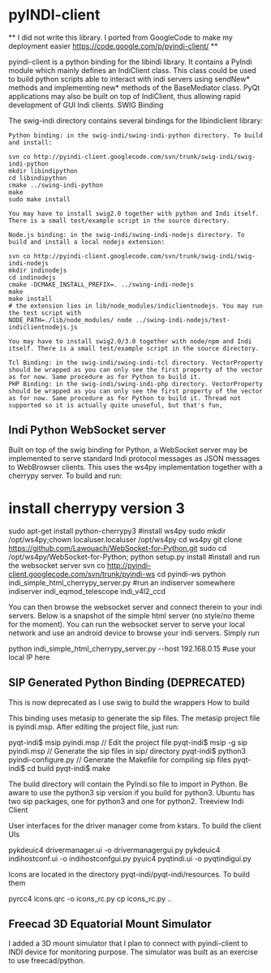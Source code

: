 # pyINDI-client

** I did not write this library. I ported from GoogleCode to make my deployment easier https://code.google.com/p/pyindi-client/ **

pyindi-client is a python binding for the libindi library. It contains a PyIndi module which mainly defines an IndiClient class. This class could be used to build python scripts able to interact with indi servers using sendNew* methods and implementing new* methods of the BaseMediator class. PyQt applications may also be built on top of IndiClient, thus allowing rapid development of GUI Indi clients.
SWIG Binding

The swig-indi directory contains several bindings for the libindiclient library:

    Python binding: in the swig-indi/swing-indi-python directory. To build and install:

    svn co http://pyindi-client.googlecode.com/svn/trunk/swig-indi/swig-indi-python 
    mkdir libindipython
    cd libindipython
    cmake ../swing-indi-python
    make
    sudo make install

    You may have to install swig2.0 together with python and Indi itself. There is a small test/example script in the source directory. 

    Node.js binding: in the swig-indi/swing-indi-nodejs directory. To build and install a local nodejs extension:

    svn co http://pyindi-client.googlecode.com/svn/trunk/swig-indi/swig-indi-nodejs 
    mkdir indinodejs
    cd indinodejs
    cmake -DCMAKE_INSTALL_PREFIX=. ../swing-indi-nodejs 
    make
    make install
    # the extension lies in lib/node_modules/indiclientnodejs. You may run the test script with
    NODE_PATH=./lib/node_modules/ node ../swing-indi-nodejs/test-indiclientnodejs.js

    You may have to install swig2.0/3.0 together with node/npm and Indi itself. There is a small test/example script in the source directory. 

    Tcl Binding: in the swig-indi/swing-indi-tcl directory. VectorProperty should be wrapped as you can only see the first property of the vector as for now. Same procedure as for Python to build it.
    PHP Binding: in the swig-indi/swing-indi-php directory. VectorProperty should be wrapped as you can only see the first property of the vector as for now. Same procedure as for Python to build it. Thread not supported so it is actually quite unuseful, but that's fun, 

## Indi Python WebSocket server

Built on top of the swig binding for Python, a WebSocket server may be implemented to serve standard Indi protocol messages as JSON messages to WebBrowser clients. This uses the ws4py implementation together with a cherrypy server. To build and run:

# install cherrypy version 3
sudo apt-get install python-cherrypy3
#install ws4py
sudo mkdir /opt/ws4py;chown localuser.localuser /opt/ws4py
cd ws4py
git clone https://github.com/Lawouach/WebSocket-for-Python.git
sudo cd /opt/ws4py/WebSocket-for-Python; python setup.py install
#install and run the websocket server
svn co http://pyindi-client.googlecode.com/svn/trunk/pyindi-ws
cd pyindi-ws
python indi_simple_html_cherrypy_server.py
#run an indiserver somewhere
indiserver indi_eqmod_telescope indi_v4l2_ccd

You can then browse the websocket server and connect therein to your indi servers. Below is a snapshot of the simple html server (no style/no theme for the moment). You can run the websocket server to serve your local network and use an android device to browse your indi servers. Simply run

python indi_simple_html_cherrypy_server.py --host 192.168.0.15 #use your local IP here

## SIP Generated Python Binding (DEPRECATED)

This is now deprecated as I use swig to build the wrappers
How to build

This binding uses metasip to generate the sip files. The metasip project file is pyindi.msp. After editing the project file, just run:

pyqt-indi$ msip pyindi.msp         // Edit the project file
pyqt-indi$ msip -g sip pyindi.msp  // Generate the sip files in sip/ directory
pyqt-indi$ python3 pyindi-configure.py // Generate the Makefile for compiling sip files
pyqt-indi$ cd build
pyqt-indi$ make

The build directory will contain the PyIndi.so file to import in Python. Be aware to use the python3 sip version if you build for python3. Ubuntu has two sip packages, one for python3 and one for python2.
Treeview Indi Client

User interfaces for the driver manager come from kstars. To build the client UIs

pykdeuic4 drivermanager.ui -o drivermanagergui.py
pykdeuic4 indihostconf.ui -o indihostconfgui.py
pyuic4 pyqtindi.ui -o pyqtindigui.py

Icons are located in the directory pyqt-indi/pyqt-indi/resources. To build them

pyrcc4 icons.qrc -o icons_rc.py
cp icons_rc.py ..

## Freecad 3D Equatorial Mount Simulator

I added a 3D mount simulator that I plan to connect with pyindi-client to INDI device for monitoring purpose. The simulator was built as an exercise to use freecad/python.

